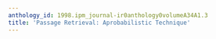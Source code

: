 ```yaml
---
anthology_id: 1998.ipm_journal-ir0anthology0volumeA34A1.3
title: 'Passage Retrieval: Aprobabilistic Technique'
---
```


